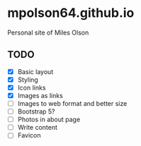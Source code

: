 # mpolson64.github.io
Personal site of Miles Olson

## TODO
- [x] Basic layout
- [x] Styling
- [x] Icon links
- [x] Images as links
- [ ] Images to web format and better size
- [ ] Bootstrap 5?
- [ ] Photos in about page
- [ ] Write content
- [ ] Favicon
